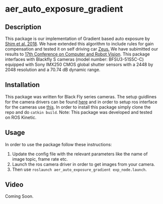 # aer_auto_exposure_gradient

## Description
This package is our implementation of Gradient based auto exposure by [Shim et al. 2018](https://ieeexplore.ieee.org/document/8379436). We have extended this algorithm to include rules for gain compensation and tested it on self driving car [Zeus.](https://www.autodrive.utoronto.ca/) We have subimitted our results to [17th Conference on Computer and Robot Vision](http://www.computerrobotvision.org/). This package interfaces with Blackfly S cameras (model number: BFSU3-51S5C-C) equipped with Sony IMX250 CMOS global shutter sensors with a 2448 by 2048 resolution and a 70.74 dB dynamic range.
## Installation 

This package was written for Black Fly series cameras. The setup guidlines for the camera drivers can be found [here](https://flir.app.boxcn.net/v/SpinnakerSDK) and in order to setup ros interface for the cameras use [this](https://github.com/ros-drivers/flir_camera_driver).
In order to install this package simply clone the repo and do `catkin build`. Note: This package was developed and tested on ROS Kinetic.

## Usage
In order to use the package follow these instructions:

1. Update the config file with the relevant parameters like the name of image topic, frame rate etc.
2. Launch the ros camera driver in order to get images from your camera.
3. Then use `roslaunch aer_auto_exposure_gradient exp_node.launch`.

## Video

Coming Soon.
